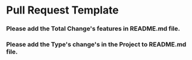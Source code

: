 
# Pull Request Template

### Please add the Total Change's features in README.md file.

### Please add the Type's change's in the Project to README.md file.
